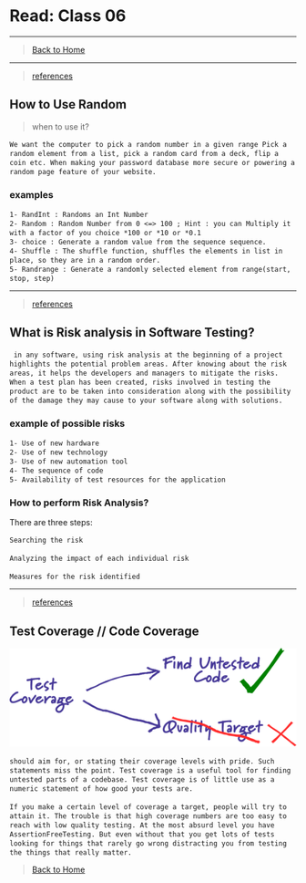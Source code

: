 # Read: Class 06

---

> [Back to Home](../README.md)

---

> [references](https://www.pythonforbeginners.com/random/how-to-use-the-random-module-in-python)

## How to Use Random

> when to use it?

    We want the computer to pick a random number in a given range Pick a random element from a list, pick a random card from a deck, flip a coin etc. When making your password database more secure or powering a random page feature of your website.

### examples

    1- RandInt : Randoms an Int Number
    2- Random : Random Number from 0 <=> 100 ; Hint : you can Multiply it with a factor of you choice *100 or *10 or *0.1
    3- choice : Generate a random value from the sequence sequence.
    4- Shuffle : The shuffle function, shuffles the elements in list in place, so they are in a random order.
    5- Randrange : Generate a randomly selected element from range(start, stop, step)

---

> [references](https://www.edureka.co/blog/risk-analysis-in-software-testing/)

## What is Risk analysis in Software Testing?

     in any software, using risk analysis at the beginning of a project highlights the potential problem areas. After knowing about the risk areas, it helps the developers and managers to mitigate the risks. When a test plan has been created, risks involved in testing the product are to be taken into consideration along with the possibility of the damage they may cause to your software along with solutions.

### example of possible risks

    1- Use of new hardware
    2- Use of new technology
    3- Use of new automation tool
    4- The sequence of code
    5- Availability of test resources for the application

### How to perform Risk Analysis?

There are three steps:

    Searching the risk

    Analyzing the impact of each individual risk

    Measures for the risk identified

---

> [references](https://martinfowler.com/bliki/TestCoverage.html)

## Test Coverage // Code Coverage

![image](sketch.png)

    should aim for, or stating their coverage levels with pride. Such statements miss the point. Test coverage is a useful tool for finding untested parts of a codebase. Test coverage is of little use as a numeric statement of how good your tests are.

    If you make a certain level of coverage a target, people will try to attain it. The trouble is that high coverage numbers are too easy to reach with low quality testing. At the most absurd level you have AssertionFreeTesting. But even without that you get lots of tests looking for things that rarely go wrong distracting you from testing the things that really matter.

> [Back to Home](../README.md)
